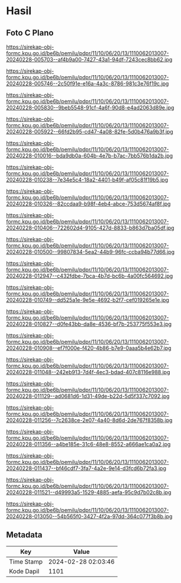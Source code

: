 # Hasil

## Foto C Plano

https://sirekap-obj-formc.kpu.go.id/be6b/pemilu/pdpr/11/10/06/20/13/1110062013007-20240228-005703--af4b9a00-7427-43a1-94df-7243cec8bb62.jpg

https://sirekap-obj-formc.kpu.go.id/be6b/pemilu/pdpr/11/10/06/20/13/1110062013007-20240228-005746--2c50f91e-e16a-4a3c-8786-981c3e76f19c.jpg

https://sirekap-obj-formc.kpu.go.id/be6b/pemilu/pdpr/11/10/06/20/13/1110062013007-20240228-005830--9beb5548-91cf-4a6f-90d8-e4ad2063d89e.jpg

https://sirekap-obj-formc.kpu.go.id/be6b/pemilu/pdpr/11/10/06/20/13/1110062013007-20240228-005922--66fd2b95-cd47-4a08-82fe-5d0b476a9b3f.jpg

https://sirekap-obj-formc.kpu.go.id/be6b/pemilu/pdpr/11/10/06/20/13/1110062013007-20240228-010016--bda9db0a-604b-4e7b-b7ac-7bb576b1da2b.jpg

https://sirekap-obj-formc.kpu.go.id/be6b/pemilu/pdpr/11/10/06/20/13/1110062013007-20240228-010238--7e34e5c4-18a2-4401-b49f-af05c81f19b5.jpg

https://sirekap-obj-formc.kpu.go.id/be6b/pemilu/pdpr/11/10/06/20/13/1110062013007-20240228-010326--82ccdaa9-b98f-4eb4-abce-753d5674af8f.jpg

https://sirekap-obj-formc.kpu.go.id/be6b/pemilu/pdpr/11/10/06/20/13/1110062013007-20240228-010406--722602d4-9105-427d-8833-b863d7ba05df.jpg

https://sirekap-obj-formc.kpu.go.id/be6b/pemilu/pdpr/11/10/06/20/13/1110062013007-20240228-010500--99807834-5ea2-44b9-96fc-ccba94b77d66.jpg

https://sirekap-obj-formc.kpu.go.id/be6b/pemilu/pdpr/11/10/06/20/13/1110062013007-20240228-012947--c432fdbe-7bca-4b7d-bc6b-4a00fc564692.jpg

https://sirekap-obj-formc.kpu.go.id/be6b/pemilu/pdpr/11/10/06/20/13/1110062013007-20240228-010749--dd525a1e-9e5e-4692-b2f7-cef019265e1e.jpg

https://sirekap-obj-formc.kpu.go.id/be6b/pemilu/pdpr/11/10/06/20/13/1110062013007-20240228-010827--d0fe43bb-da8e-4536-bf7b-253775f553e3.jpg

https://sirekap-obj-formc.kpu.go.id/be6b/pemilu/pdpr/11/10/06/20/13/1110062013007-20240228-010908--ef7f000e-f420-4b86-b7e9-0aaa5b4e62b7.jpg

https://sirekap-obj-formc.kpu.go.id/be6b/pemilu/pdpr/11/10/06/20/13/1110062013007-20240228-011048--242eb913-7d4f-4ec3-bdad-407c8116e988.jpg

https://sirekap-obj-formc.kpu.go.id/be6b/pemilu/pdpr/11/10/06/20/13/1110062013007-20240228-011129--ad0681d6-1d31-49de-b22d-5d5f337c7092.jpg

https://sirekap-obj-formc.kpu.go.id/be6b/pemilu/pdpr/11/10/06/20/13/1110062013007-20240228-011256--7c2638ce-2e07-4a40-8d6d-2de767f8358b.jpg

https://sirekap-obj-formc.kpu.go.id/be6b/pemilu/pdpr/11/10/06/20/13/1110062013007-20240228-011356--a4be185e-31c6-48e8-8552-a666ae1ca0a2.jpg

https://sirekap-obj-formc.kpu.go.id/be6b/pemilu/pdpr/11/10/06/20/13/1110062013007-20240228-011437--bf46cdf7-3fa7-4a2e-9e14-d3fcd6b72fa3.jpg

https://sirekap-obj-formc.kpu.go.id/be6b/pemilu/pdpr/11/10/06/20/13/1110062013007-20240228-011521--d49993a5-1529-4885-aefa-95c9d7b02c8b.jpg

https://sirekap-obj-formc.kpu.go.id/be6b/pemilu/pdpr/11/10/06/20/13/1110062013007-20240228-013050--54b565f0-3427-4f2a-97dd-364c077f3b8b.jpg


## Metadata

| Key        | Value               |
| ---------- | ------------------- |
| Time Stamp | 2024-02-28 02:03:46 |
| Kode Dapil | 1101                |



